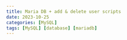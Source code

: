 ```yaml
---
title: Maria DB + add & delete user scripts
date: 2023-10-25
categories: [MySQL]
tags: [MySQL] [database] [mariadb]
---
```


